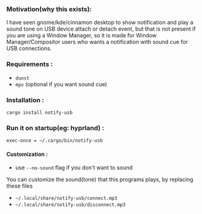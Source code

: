 ### Motivation(why this exists):

I have seen gnome/kde/cinnamon desktop to show notification and play a sound tone on USB device attach or detach event, but that is not present if you are using a Window Manager, so it is made for Window Manager/Compositor users who wants a notification with sound cue for USB connections.

### Requirements :
- `dunst`
- `mpv` (optional if you want sound cue)

### Installation :

```
cargo install notify-usb
```

### Run it on startup(eg: hyprland) :

```
exec-once = ~/.cargo/bin/notify-usb
```

#### Customization :
- use `--no-sound` flag if you don't want to sound

You can customize the sound(tone) that this programs plays, by replacing these files

- `~/.local/share/notify-usb/connect.mp3`
- `~/.local/share/notify-usb/disconnect.mp3`
